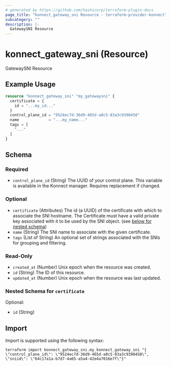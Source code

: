 ```yaml
---
# generated by https://github.com/hashicorp/terraform-plugin-docs
page_title: "konnect_gateway_sni Resource - terraform-provider-konnect"
subcategory: ""
description: |-
  GatewaySNI Resource
---
```


# konnect_gateway_sni (Resource)

GatewaySNI Resource

## Example Usage

```terraform
resource "konnect_gateway_sni" "my_gatewaysni" {
  certificate = {
    id = "...my_id..."
  }
  control_plane_id = "9524ec7d-36d9-465d-a8c5-83a3c9390458"
  name             = "...my_name..."
  tags = [
    "..."
  ]
}
```

<!-- schema generated by tfplugindocs -->
## Schema

### Required

- `control_plane_id` (String) The UUID of your control plane. This variable is available in the Konnect manager. Requires replacement if changed.

### Optional

- `certificate` (Attributes) The id (a UUID) of the certificate with which to associate the SNI hostname. The Certificate must have a valid private key associated with it to be used by the SNI object. (see [below for nested schema](#nestedatt--certificate))
- `name` (String) The SNI name to associate with the given certificate.
- `tags` (List of String) An optional set of strings associated with the SNIs for grouping and filtering.

### Read-Only

- `created_at` (Number) Unix epoch when the resource was created.
- `id` (String) The ID of this resource.
- `updated_at` (Number) Unix epoch when the resource was last updated.

<a id="nestedatt--certificate"></a>
### Nested Schema for `certificate`

Optional:

- `id` (String)

## Import

Import is supported using the following syntax:

```shell
terraform import konnect_gateway_sni.my_konnect_gateway_sni "{ \"control_plane_id\": \"9524ec7d-36d9-465d-a8c5-83a3c9390458\",  \"sniid\": \"64c17a1a-b7d7-4a65-a5a4-42e4a7016e7f\"}"
```
